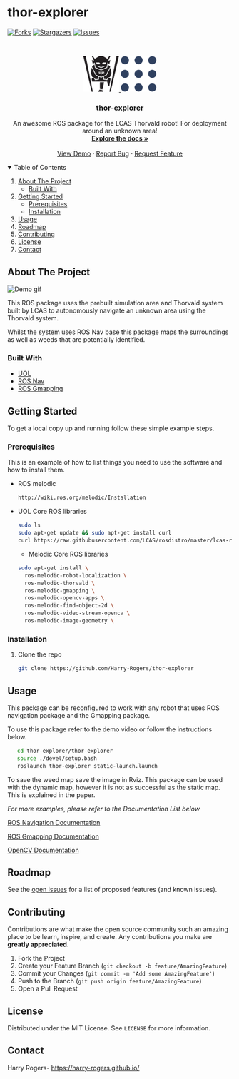 # thor-explorer

[![Forks][forks-shield]][forks-url]
[![Stargazers][stars-shield]][stars-url]
[![Issues][issues-shield]][issues-url]



<!-- PROJECT LOGO -->
<br />
<p align="center">
  <a href="https://github.com/Harry-Rogers/thor-explorer">
    <img src="images/LCAS.png" alt="Logo" width="80" height="80">
    <img src="images/ROS.png" alt="Logo" width="80" height="80">
  </a>

  <h3 align="center">thor-explorer</h3>

  <p align="center">
    An awesome ROS package for the LCAS Thorvald robot! For deployment around an unknown area!
    <br />
    <a href="https://github.com/Harry-Rogers/thor-explorer"><strong>Explore the docs »</strong></a>
    <br />
    <br />
    <a href="https://github.com/Harry-Rogers/thor-explorer/blob/main/Demo/Static_Demo.mp4">View Demo</a>
    ·
    <a href="https://github.com/Harry-Rogers/thor-explorer/issues">Report Bug</a>
    ·
    <a href="https://github.com/Harry-Rogers/thor-explorer/issues">Request Feature</a>
  </p>
</p>



<!-- TABLE OF CONTENTS -->
<details open="open">
  <summary>Table of Contents</summary>
  <ol>
    <li>
      <a href="#about-the-project">About The Project</a>
      <ul>
        <li><a href="#built-with">Built With</a></li>
      </ul>
    </li>
    <li>
      <a href="#getting-started">Getting Started</a>
      <ul>
        <li><a href="#prerequisites">Prerequisites</a></li>
        <li><a href="#installation">Installation</a></li>
      </ul>
    </li>
    <li><a href="#usage">Usage</a></li>
    <li><a href="#roadmap">Roadmap</a></li>
    <li><a href="#contributing">Contributing</a></li>
    <li><a href="#license">License</a></li>
    <li><a href="#contact">Contact</a></li>
  </ol>
</details>



<!-- ABOUT THE PROJECT -->
## About The Project
![Demo gif](https://github.com/Harry-Rogers/thor-explorer/blob/main/Demo/Demo.gif)

This ROS package uses the prebuilt simulation area and Thorvald system built by LCAS to autonomously navigate an unknown area using the Thorvald system.

Whilst the system uses ROS Nav base this package maps the surroundings as well as weeds that are potentially identified.

### Built With

* [UOL](https://github.com/LCAS/CMP9767M)
* [ROS Nav](http://wiki.ros.org/navigation)
* [ROS Gmapping](http://wiki.ros.org/gmapping)




<!-- GETTING STARTED -->
## Getting Started

To get a local copy up and running follow these simple example steps.

### Prerequisites

This is an example of how to list things you need to use the software and how to install them.
* ROS melodic
  ```sh
  http://wiki.ros.org/melodic/Installation
  ```
* UOL Core ROS libraries 
  ```sh
  sudo ls
  sudo apt-get update && sudo apt-get install curl
  curl https://raw.githubusercontent.com/LCAS/rosdistro/master/lcas-rosdistro-setup.sh | bash -  
  ```
  * Melodic Core ROS libraries 
  ```sh
  sudo apt-get install \ 
    ros-melodic-robot-localization \
    ros-melodic-thorvald \
    ros-melodic-gmapping \
    ros-melodic-opencv-apps \
    ros-melodic-find-object-2d \
    ros-melodic-video-stream-opencv \
    ros-melodic-image-geometry \
  ```
  
### Installation

1. Clone the repo
   ```sh
   git clone https://github.com/Harry-Rogers/thor-explorer
   ```

<!-- USAGE EXAMPLES -->
## Usage

This package can be reconfigured to work with any robot that uses ROS navigation package and the Gmapping package. 

To use this package refer to the demo video or follow the instructions below.

```sh
   cd thor-explorer/thor-explorer
   source ./devel/setup.bash
   roslaunch thor-explorer static-launch.launch
```

To save the weed map save the image in Rviz. This package can be used with the dynamic map, however it is not as successful as the static map. This is explained in the paper.

_For more examples, please refer to the Documentation List below_

[ROS Navigation Documentation](http://wiki.ros.org/navigation)

[ROS Gmapping Documentation](http://wiki.ros.org/gmapping)

[OpenCV Documentation](https://docs.opencv.org/master/d6/d00/tutorial_py_root.html)



<!-- ROADMAP -->
## Roadmap

See the [open issues](https://github.com/Harry-Rogers/thor-explorer/issues) for a list of proposed features (and known issues).



<!-- CONTRIBUTING -->
## Contributing

Contributions are what make the open source community such an amazing place to be learn, inspire, and create. Any contributions you make are **greatly appreciated**.

1. Fork the Project
2. Create your Feature Branch (`git checkout -b feature/AmazingFeature`)
3. Commit your Changes (`git commit -m 'Add some AmazingFeature'`)
4. Push to the Branch (`git push origin feature/AmazingFeature`)
5. Open a Pull Request



<!-- LICENSE -->
## License

Distributed under the MIT License. See `LICENSE` for more information.



<!-- CONTACT -->
## Contact

Harry Rogers- https://harry-rogers.github.io/



<!-- MARKDOWN LINKS & IMAGES -->
<!-- https://www.markdownguide.org/basic-syntax/#reference-style-links -->
[forks-shield]: https://img.shields.io/github/forks/Harry-Rogers/thor-explorer
[forks-url]: https://github.com/Harry-Rogers/thor-explorer/network/members
[stars-shield]: https://img.shields.io/github/stars/Harry-Rogers/thor-explorer
[stars-url]: https://github.com/Harry-Rogers/thor-explorer/stargazers
[issues-shield]: https://img.shields.io/github/issues/Harry-Rogers/thor-explorer
[issues-url]: https://github.com/Harry-Rogers/thor-explorer/issues
